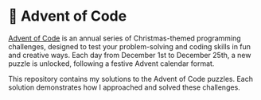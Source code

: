 # 🎄 Advent of Code
[Advent of Code](https://adventofcode.com/) is an annual series of Christmas-themed programming challenges, designed to test your problem-solving and coding skills in fun and creative ways. Each day from December 1st to December 25th, a new puzzle is unlocked, following a festive Advent calendar format.

This repository contains my solutions to the Advent of Code puzzles. Each solution demonstrates how I approached and solved these challenges.

